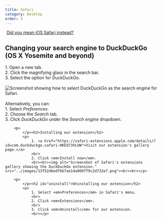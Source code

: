 ```yaml
---
title: Safari
category: Desktop
order: 3
---
```

<a class="button" href="https://duck.co/help/mobile/safari-ios" id="safari-button">
            <i class="icon-mobile-phone"></i>
            Did you mean iOS Safari instead?
        </a>
        <p>
            </p><h2>Changing your search engine to DuckDuckGo (OS X Yosemite and beyond)</h2>
            <p>
                1. Open a new tab.
                <br> 
                2. Click the magnifying glass in the search bar.
                <br> 
                3. Select the option for DuckDuckGo.
                <br><br><img alt="Screenshot showing how to select DuckDuckGo as the search engine for Safari." src="../images/c614041fd7b154cd1633472476b23a18.png"><br><br>
                Alternatively, you can:
                <br>
                1. Select <em>Preferences</em>.
                <br>
                2. Choose the <em>Search</em> tab.
                <br>
                3. Click <em>DuckDuckGo</em> under the <em>Search engine</em> dropdown.
            </p>
        
        <p>
            </p><h2>Installing our extension</h2>
            <p>
                1. <a href="https://safari-extensions.apple.com/details/?id=com.duckduckgo.safari-HKE973VLUW">Visit our extension's gallery page.</a>
                <br>               
                2. Click <em>Install now</em>.
                <br><br><img alt="Screenshot of Safari's extensions gallery showing the DuckDuckGo extension." src="../images/13f52d6ed7bb7ae14a9697f9c2d732e7.png"><br><br></p>
        
        <p>
            </p><h2 id="uninstall">Uninstalling our extension</h2>
            <p>
                1. Select <em>Preferences</em> in Safari's menu.
                <br>
                2. Click <em>Extensions</em>.
                <br>
                3. Click <em>Uninstall</em> for our extension.
                <br></p>
        

<style type="text/css">
#safari-button {
    margin-top: 16px;
}
.icon-mobile-phone {
    font-size: 20px !important;
    margin-right: 5px;
}
</style>